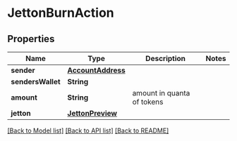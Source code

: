 # JettonBurnAction

## Properties
Name | Type | Description | Notes
------------ | ------------- | ------------- | -------------
**sender** | [**AccountAddress**](AccountAddress.md) |  | 
**sendersWallet** | **String** |  | 
**amount** | **String** | amount in quanta of tokens | 
**jetton** | [**JettonPreview**](JettonPreview.md) |  | 

[[Back to Model list]](../README.md#documentation-for-models) [[Back to API list]](../README.md#documentation-for-api-endpoints) [[Back to README]](../README.md)


